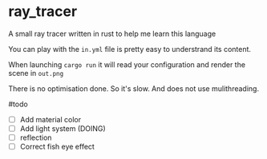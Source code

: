 # ray_tracer

A small ray tracer written in rust to help me learn this language

You can play with the `in.yml` file is pretty easy to understrand its content. 

When launching `cargo run` it will read your configuration and render the scene in `out.png`

There is no optimisation done. So it's slow. And does not use mulithreading. 

#todo

- [ ] Add material color
- [ ] Add light system (DOING)
- [ ] reflection
- [ ] Correct fish eye effect 